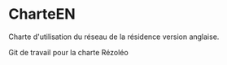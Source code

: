 # CharteEN

Charte d'utilisation du réseau de la résidence version anglaise.

Git de travail pour la charte Rézoléo
